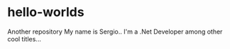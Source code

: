 # hello-worlds
Another repository
My name is Sergio.. 
I'm a .Net Developer among other cool titles...
